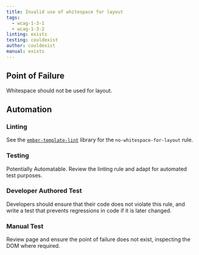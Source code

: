 ```yaml
---
title: Invalid use of whitespace for layout
tags: 
  - wcag-1-3-1
  - wcag-1-3-2
linting: exists
testing: couldexist
author: couldexist
manual: exists
---
```


## Point of Failure
Whitespace should not be used for layout.

## Automation

### Linting
See the [`ember-template-lint`](https://github.com/ember-template-lint/ember-template-lint) library for the `no-whitespace-for-layout` rule.

### Testing
Potentially Automatable. Review the linting rule and adapt for automated test purposes.

### Developer Authored Test
Developers should ensure that their code does not violate this rule, and write a test that prevents regressions in code if it is later changed.

### Manual Test
Review page and ensure the point of failure does not exist, inspecting the DOM where required.